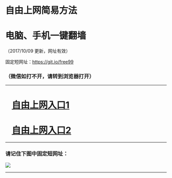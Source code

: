 ﻿# 自由上网简易方法

# 电脑、手机一键翻墙

（2017/10/09 更新，网址有效）

固定短网址：https://git.io/free99

### （微信如打不开，请转到浏览器打开）


***





# &nbsp;&nbsp; <a href="http://ft799015668.fwq-tz-1001.info/fwqtz01.html?t=100900124983 " target="_blank">自由上网入口1</a>
# &nbsp;&nbsp; <a href="http://ft490711163.fwq-tz-1002.info/fwqtz02.html?t=100900128743 " target="_blank">自由上网入口2</a>
***

### 请记住下图中固定短网址：

<img src="https://s3-us-west-2.amazonaws.com/fwq-1001/yjfq-20170905okok.png" /> 


***

